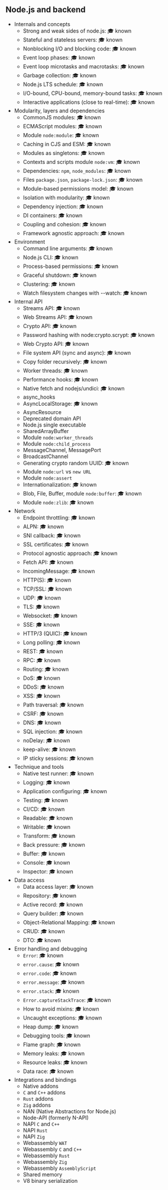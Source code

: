 ## Node.js and backend

- Internals and concepts
  - Strong and weak sides of node.js: 🎓 known
  - Stateful and stateless servers: 🎓 known
  - Nonblocking I/O and blocking code: 🎓 known
  - Event loop phases: 🎓 known
  - Event loop microtasks and macrotasks: 🎓 known
  - Garbage collection: 🎓 known
  - Node.js LTS schedule: 🎓 known
  - I/O-bound, CPU-bound, memory-bound tasks: 🎓 known
  - Interactive applications (close to real-time): 🎓 known
- Modularity, layers and dependencies
  - CommonJS modules: 🎓 known
  - ECMAScript modules: 🎓 known
  - Module `node:module`: 🎓 known
  - Caching in CJS and ESM: 🎓 known
  - Modules as singletons: 🎓 known
  - Contexts and scripts module `node:vm`: 🎓 known
  - Dependencies: `npm`, `node_modules`: 🎓 known
  - Files `package.json`, `package-lock.json`: 🎓 known
  - Module-based permissions model: 🎓 known
  - Isolation with modularity: 🎓 known
  - Dependency injection: 🎓 known
  - DI containers: 🎓 known
  - Coupling and cohesion: 🎓 known
  - Framework agnostic approach: 🎓 known
- Environment
  - Command line arguments: 🎓 known
  - Node.js CLI: 🎓 known
  - Process-based permissions: 🎓 known
  - Graceful shutdown: 🎓 known
  - Clustering: 🎓 known
  - Watch filesystem changes with --watch: 🎓 known
- Internal API
  - Streams API: 🎓 known
  - Web Streams API: 🎓 known
  - Crypto API: 🎓 known
  - Password hashing with node:crypto.scrypt: 🎓 known
  - Web Crypto API: 🎓 known
  - File system API (sync and async): 🎓 known
  - Copy folder recursively: 🎓 known
  - Worker threads: 🎓 known
  - Performance hooks: 🎓 known
  - Native fetch and nodejs/undici: 🎓 known
  - async_hooks
  - AsyncLocalStorage: 🎓 known
  - AsyncResource
  - Deprecated domain API
  - Node.js single executable
  - SharedArrayBuffer
  - Module `node:worker_threads`
  - Module `node:child_process`
  - MessageChannel, MessagePort
  - BroadcastChannel
  - Generating crypto random UUID: 🎓 known
  - Module `node:url` vs `new URL`
  - Module `node:assert`
  - Internationalization: 🎓 known
  - Blob, File, Buffer, module `node:buffer`: 🎓 known
  - Module `node:zlib`: 🎓 known
- Network
  - Endpoint throttling: 🎓 known
  - ALPN: 🎓 known
  - SNI callback: 🎓 known
  - SSL certificates: 🎓 known
  - Protocol agnostic approach: 🎓 known
  - Fetch API: 🎓 known
  - IncomingMessage: 🎓 known
  - HTTP(S): 🎓 known
  - TCP/SSL: 🎓 known
  - UDP: 🎓 known
  - TLS: 🎓 known
  - Websocket: 🎓 known
  - SSE: 🎓 known
  - HTTP/3 (QUIC): 🎓 known
  - Long polling: 🎓 known
  - REST: 🎓 known
  - RPC: 🎓 known
  - Routing: 🎓 known
  - DoS: 🎓 known
  - DDoS: 🎓 known
  - XSS: 🎓 known
  - Path traversal: 🎓 known
  - CSRF: 🎓 known
  - DNS: 🎓 known
  - SQL injection: 🎓 known
  - noDelay: 🎓 known
  - keep-alive: 🎓 known
  - IP sticky sessions: 🎓 known
- Technique and tools
  - Native test runner: 🎓 known
  - Logging: 🎓 known
  - Application configuring: 🎓 known
  - Testing: 🎓 known
  - CI/CD: 🎓 known
  - Readable: 🎓 known
  - Writable: 🎓 known
  - Transform: 🎓 known
  - Back pressure: 🎓 known
  - Buffer: 🎓 known
  - Console: 🎓 known
  - Inspector: 🎓 known
- Data access
  - Data access layer: 🎓 known
  - Repository: 🎓 known
  - Active record: 🎓 known
  - Query builder: 🎓 known
  - Object-Relational Mapping: 🎓 known
  - CRUD: 🎓 known
  - DTO: 🎓 known
- Error handling and debugging
  - `Error`: 🎓 known
  - `error.cause`: 🎓 known
  - `error.code`: 🎓 known
  - `error.message`: 🎓 known
  - `error.stack`: 🎓 known
  - `Error.captureStackTrace`: 🎓 known
  - How to avoid mixins: 🎓 known
  - Uncaught exceptions: 🎓 known
  - Heap dump: 🎓 known
  - Debugging tools: 🎓 known
  - Flame graph: 🎓 known
  - Memory leaks: 🎓 known
  - Resource leaks: 🎓 known
  - Data race: 🎓 known
- Integrations and bindings
  - Native addons
  - `C` and `C++` addons
  - `Rust` addons
  - `Zig` addons
  - NAN (Native Abstractions for Node.js)
  - Node-API (formerly N-API)
  - NAPI `C` and `C++`
  - NAPI `Rust`
  - NAPI `Zig`
  - Webassembly `WAT`
  - Webassembly `C` and `C++`
  - Webassembly `Rust`
  - Webassembly `Zig`
  - Webassembly `AssemblyScript`
  - Shared memory
  - V8 binary serialization
